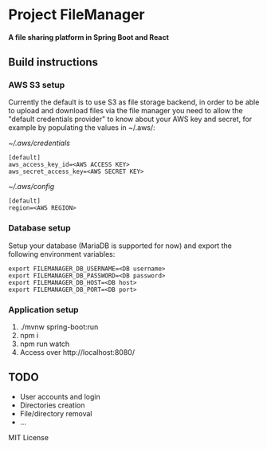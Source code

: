 # Project FileManager
#### A file sharing platform in Spring Boot and React

## Build instructions

### AWS S3 setup

Currently the default is to use S3 as file storage backend, in order to be able to upload and download files via the file manager you need to allow the "default credentials provider" to know about your AWS key and secret, for example by populating the values in ~/.aws/:

*~/.aws/credentials*

```
[default]
aws_access_key_id=<AWS ACCESS KEY>
aws_secret_access_key=<AWS SECRET KEY>
```

*~/.aws/config*

```
[default]
region=<AWS REGION>
```

### Database setup

Setup your database (MariaDB is supported for now) and export the following environment variables:

```
export FILEMANAGER_DB_USERNAME=<DB username>
export FILEMANAGER_DB_PASSWORD=<DB password>
export FILEMANAGER_DB_HOST=<DB host>
export FILEMANAGER_DB_PORT=<DB port>
```

### Application setup
1. ./mvnw spring-boot:run
2. npm i
3. npm run watch
4. Access over http://localhost:8080/


## TODO
- User accounts and login
- Directories creation
- File/directory removal
- ...

MIT License

